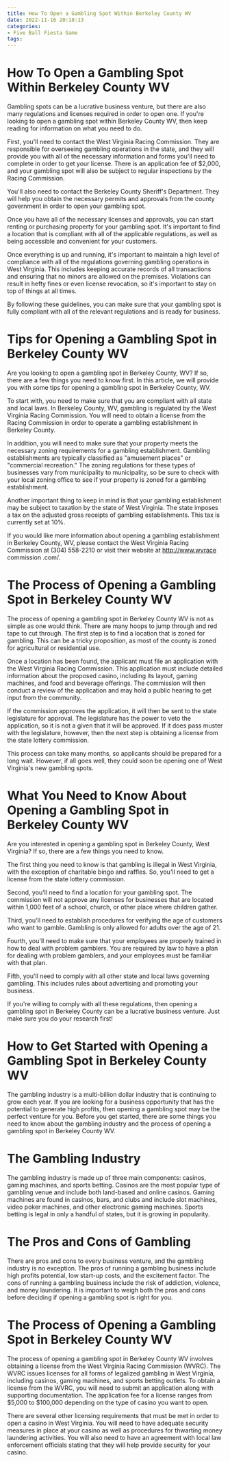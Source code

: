 ```yaml
---
title: How To Open a Gambling Spot Within Berkeley County WV
date: 2022-11-16 20:18:13
categories:
- Five Ball Fiesta Game
tags:
---
```



#  How To Open a Gambling Spot Within Berkeley County WV

Gambling spots can be a lucrative business venture, but there are also many regulations and licenses required in order to open one. If you're looking to open a gambling spot within Berkeley County WV, then keep reading for information on what you need to do.

First, you'll need to contact the West Virginia Racing Commission. They are responsible for overseeing gambling operations in the state, and they will provide you with all of the necessary information and forms you'll need to complete in order to get your license. There is an application fee of $2,000, and your gambling spot will also be subject to regular inspections by the Racing Commission.

You'll also need to contact the Berkeley County Sheriff's Department. They will help you obtain the necessary permits and approvals from the county government in order to open your gambling spot.

Once you have all of the necessary licenses and approvals, you can start renting or purchasing property for your gambling spot. It's important to find a location that is compliant with all of the applicable regulations, as well as being accessible and convenient for your customers.

Once everything is up and running, it's important to maintain a high level of compliance with all of the regulations governing gambling operations in West Virginia. This includes keeping accurate records of all transactions and ensuring that no minors are allowed on the premises. Violations can result in hefty fines or even license revocation, so it's important to stay on top of things at all times.

By following these guidelines, you can make sure that your gambling spot is fully compliant with all of the relevant regulations and is ready for business.

#  Tips for Opening a Gambling Spot in Berkeley County WV

Are you looking to open a gambling spot in Berkeley County, WV? If so, there are a few things you need to know first. In this article, we will provide you with some tips for opening a gambling spot in Berkeley County, WV.

To start with, you need to make sure that you are compliant with all state and local laws. In Berkeley County, WV, gambling is regulated by the West Virginia Racing Commission. You will need to obtain a license from the Racing Commission in order to operate a gambling establishment in Berkeley County.

In addition, you will need to make sure that your property meets the necessary zoning requirements for a gambling establishment. Gambling establishments are typically classified as "amusement places" or "commercial recreation." The zoning regulations for these types of businesses vary from municipality to municipality, so be sure to check with your local zoning office to see if your property is zoned for a gambling establishment.

Another important thing to keep in mind is that your gambling establishment may be subject to taxation by the state of West Virginia. The state imposes a tax on the adjusted gross receipts of gambling establishments. This tax is currently set at 10%.

If you would like more information about opening a gambling establishment in Berkeley County, WV, please contact the West Virginia Racing Commission at (304) 558-2210 or visit their website at http://www.wvrace commission .com/.

#  The Process of Opening a Gambling Spot in Berkeley County WV

The process of opening a gambling spot in Berkeley County WV is not as simple as one would think. There are many hoops to jump through and red tape to cut through. The first step is to find a location that is zoned for gambling. This can be a tricky proposition, as most of the county is zoned for agricultural or residential use.

Once a location has been found, the applicant must file an application with the West Virginia Racing Commission. This application must include detailed information about the proposed casino, including its layout, gaming machines, and food and beverage offerings. The commission will then conduct a review of the application and may hold a public hearing to get input from the community.

If the commission approves the application, it will then be sent to the state legislature for approval. The legislature has the power to veto the application, so it is not a given that it will be approved. If it does pass muster with the legislature, however, then the next step is obtaining a license from the state lottery commission.

This process can take many months, so applicants should be prepared for a long wait. However, if all goes well, they could soon be opening one of West Virginia's new gambling spots.

#  What You Need to Know About Opening a Gambling Spot in Berkeley County WV

Are you interested in opening a gambling spot in Berkeley County, West Virginia? If so, there are a few things you need to know.

The first thing you need to know is that gambling is illegal in West Virginia, with the exception of charitable bingo and raffles. So, you'll need to get a license from the state lottery commission.

Second, you'll need to find a location for your gambling spot. The commission will not approve any licenses for businesses that are located within 1,000 feet of a school, church, or other place where children gather.

Third, you'll need to establish procedures for verifying the age of customers who want to gamble. Gambling is only allowed for adults over the age of 21.

Fourth, you'll need to make sure that your employees are properly trained in how to deal with problem gamblers. You are required by law to have a plan for dealing with problem gamblers, and your employees must be familiar with that plan.

Fifth, you'll need to comply with all other state and local laws governing gambling. This includes rules about advertising and promoting your business.

If you're willing to comply with all these regulations, then opening a gambling spot in Berkeley County can be a lucrative business venture. Just make sure you do your research first!

#  How to Get Started with Opening a Gambling Spot in Berkeley County WV

The gambling industry is a multi-billion dollar industry that is continuing to grow each year. If you are looking for a business opportunity that has the potential to generate high profits, then opening a gambling spot may be the perfect venture for you. Before you get started, there are some things you need to know about the gambling industry and the process of opening a gambling spot in Berkeley County WV.

# The Gambling Industry

The gambling industry is made up of three main components: casinos, gaming machines, and sports betting. Casinos are the most popular type of gambling venue and include both land-based and online casinos. Gaming machines are found in casinos, bars, and clubs and include slot machines, video poker machines, and other electronic gaming machines. Sports betting is legal in only a handful of states, but it is growing in popularity.

# The Pros and Cons of Gambling

There are pros and cons to every business venture, and the gambling industry is no exception. The pros of running a gambling business include high profits potential, low start-up costs, and the excitement factor. The cons of running a gambling business include the risk of addiction, violence, and money laundering. It is important to weigh both the pros and cons before deciding if opening a gambling spot is right for you.

# The Process of Opening a Gambling Spot in Berkeley County WV

The process of opening a gambling spot in Berkeley County WV involves obtaining a license from the West Virginia Racing Commission (WVRC). The WVRC issues licenses for all forms of legalized gambling in West Virginia, including casinos, gaming machines, and sports betting outlets. To obtain a license from the WVRC, you will need to submit an application along with supporting documentation. The application fee for a license ranges from $5,000 to $100,000 depending on the type of casino you want to open.

There are several other licensing requirements that must be met in order to open a casino in West Virginia. You will need to have adequate security measures in place at your casino as well as procedures for thwarting money laundering activities. You will also need to have an agreement with local law enforcement officials stating that they will help provide security for your casino.